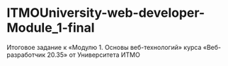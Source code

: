 # ITMOUniversity-web-developer-Module_1-final
Итоговое задание к «Модулю 1. Основы веб-технологий» курса «Веб-разработчик 20.35» от Университета ИТМО
